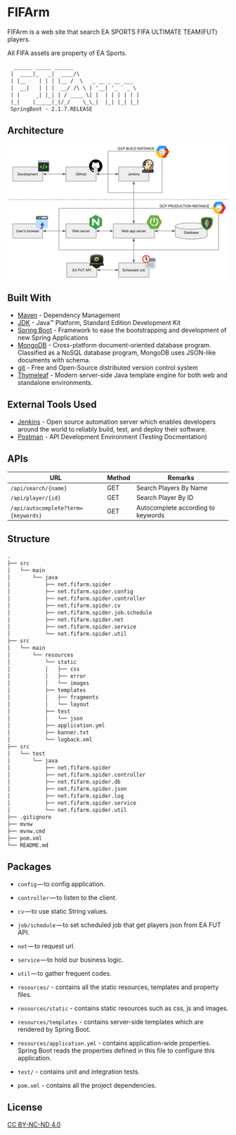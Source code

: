 # FIFArm
FIFArm is a web site that search EA SPORTS FIFA ULTIMATE TEAM(FUT) players.

All FIFA assets are property of EA Sports.
```
  ______ _____ ______
 |  ____|_   _|  ____/\
 | |__    | | | |__ /  \   _ __ _ __ ___
 |  __|   | | |  __/ /\ \ | '__| '_ ` _ \
 | |     _| |_| | / ____ \| |  | | | | | |
 |_|    |_____|_|/_/    \_\_|  |_| |_| |_|
 SpringBoot - 2.1.7.RELEASE
```

## Architecture
![architecture](.github/architecture.png)

## Built With
* [Maven](https://maven.apache.org/) - Dependency Management
* [JDK](http://www.oracle.com/technetwork/java/javase/downloads/jdk8-downloads-2133151.html) - Java™ Platform, Standard Edition Development Kit 
* [Spring Boot](https://spring.io/projects/spring-boot) - Framework to ease the bootstrapping and development of new Spring Applications
* [MongoDB](https://www.mongodb.com/) - Cross-platform document-oriented database program. Classified as a NoSQL database program, MongoDB uses JSON-like documents with schema.
* [git](https://git-scm.com/) - Free and Open-Source distributed version control system 
* [Thymeleaf](https://www.thymeleaf.org/) - Modern server-side Java template engine for both web and standalone environments.

## External Tools Used
* [Jenkins](https://jenkins.io/) - Open source automation server which enables developers around the world to reliably build, test, and deploy their software.
* [Postman](https://www.postman.com/) - API Development Environment (Testing Docmentation)

## APIs
|  URL |  Method | Remarks |
|----------|--------------|--------------|
|`/api/search/{name}` | GET | Search Players By Name |
|`/api/player/{id}` | GET | Search Player By ID |
|`/api/autocomplete?term={keywords}` | GET | Autocomplete according to keywords |

## Structure
```
.
├── src
│   └── main
│       └── java
│           ├── net.fifarm.spider
│           ├── net.fifarm.spider.config
│           ├── net.fifarm.spider.controller
│           ├── net.fifarm.spider.cv
│           ├── net.fifarm.spider.job.schedule
│           ├── net.fifarm.spider.net
│           ├── net.fifarm.spider.service
│           └── net.fifarm.spider.util
├── src
│   └── main
│       └── resources
│           └── static
│           │   ├── css
│           │   ├── error
│           │   └── images
│           ├── templates
│           │   ├── fragments
│           │   └── layout
│           ├── test
│           │   └── json
│           ├── application.yml
│           ├── banner.txt
│           └── logback.xml
├── src
│   └── test
│       └── java
│           ├── net.fifarm.spider
│           ├── net.fifarm.spider.controller
│           ├── net.fifarm.spider.db
│           ├── net.fifarm.spider.json
│           ├── net.fifarm.spider.log
│           ├── net.fifarm.spider.service
│           └── net.fifarm.spider.util
├── .gitignore
├── mvnw
├── mvnw.cmd
├── pom.xml
└── README.md
```

## Packages
- `config` — to config application.
- `controller` — to listen to the client.
- `cv` — to use static String values.
- `job/schedule` — to set scheduled job that get players json from EA FUT API.
- `net` — to request url.
- `service` — to hold our business logic.
- `util` — to gather frequent codes.

- `resources/` - contains all the static resources, templates and property files.
- `resources/static` - contains static resources such as css, js and images.
- `resources/templates` - contains server-side templates which are rendered by Spring Boot.
- `resources/application.yml` - contains application-wide properties. Spring Boot reads the properties defined in this file to configure this application.

- `test/` - contains unit and integration tests.

- `pom.xml` - contains all the project dependencies.

## License
[CC BY-NC-ND 4.0](https://creativecommons.org/licenses/by-nc-nd/4.0/)